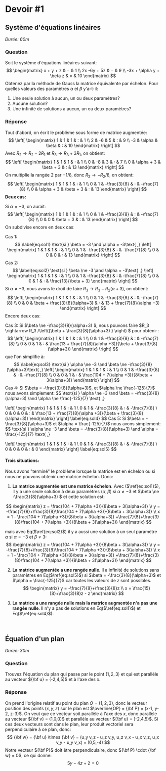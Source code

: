 # Devoir #1

## Système d'équations linéaires

*Durée: 60m*

### Question

Soit le système d'équations linéaires suivant:
$$
\begin{matrix}
x + y + z & = & 1 \\
2x -6y + 5z  & = & 9 \\
-3x + \alpha y + \beta z & = & 10
\end{matrix}
$$
Obtenez par la méthode de Gauss la matrice équivalente par échelon. Pour quelles valeurs des paramètres $\alpha$ et $\beta$ y'a-t-il:

1. Une seule solution à aucun, un ou deux paramètres?
2. Aucune solution?
3. Une infinité de solutions à aucun, un ou deux paramètres?

### Réponse

Tout d'abord, on écrit le problème sous forme de matrice augmentée:
$$
\left[
\begin{matrix}
1 &  1 & 1 & : & 1 \\
2 & -6 & 5 & : & 9 \\
-3 & \alpha & \beta & : & 10
\end{matrix}
\right]
$$
Avec $R_2 \rightarrow R_2 - 2R_1$ et $R_3 \rightarrow R_3 + 3R_1$, on obtient:
$$
\left[
\begin{matrix}
1 &  1 & 1 & : & 1 \\
0 & -8 & 3 & : & 7 \\
0 & \alpha + 3 & \beta + 3 & : & 13
\end{matrix}
\right]
$$
On multiplie la rangée $2$ par $-1/8$, donc  $R_2 \rightarrow -R_2/8$, on obtient: 
$$
\left[
\begin{matrix}
1 &  1 & 1 & : & 1 \\
0 & 1 & -\frac{3}{8} & : & -\frac{7}{8} \\
0 & \alpha + 3 & \beta + 3 & : & 13
\end{matrix}
\right]
$$
**Deux cas:**

Si $\alpha = -3$, on aurait:
$$
\left[
\begin{matrix}
1 &  1 & 1 & : & 1 \\
0 & 1 & -\frac{3}{8} & : & -\frac{7}{8} \\
0 & 0 & \beta + 3 & : & 13
\end{matrix}
\right]
$$
On subdivise encore en deux cas:

Cas 1:
$$
\label{eq:sol1}
\text{si } \beta = -3 \and \alpha = -3\text{ ,}
\left[
\begin{matrix}
1 &  1 & 1 & : & 1 \\
0 & 1 & -\frac{3}{8} & : & -\frac{7}{8} \\
0 & 0 & 0 & : & 13
\end{matrix}
\right]
$$
Cas 2:
$$
\label{eq:sol2}
\text{si } \beta \ne -3 \and \alpha = -3\text{ ,}
\left[
\begin{matrix}
1 &  1 & 1 & : & 1 \\
0 & 1 & -\frac{3}{8} & : & -\frac{7}{8} \\
0 & 0 & 1 & : & \frac{13}{\beta + 3}
\end{matrix}
\right]
$$
Si $\alpha \ne -3$, nous avons le droit de faire $R_3 \rightarrow R_3 - R_2 (\alpha+3)$, on obtient: 
$$
\left[
\begin{matrix}
1 &  1 & 1 & : & 1 \\
0 & 1 & -\frac{3}{8} & : & -\frac{7}{8} \\
0 & 0 & \beta + \frac{3}{8}(\alpha+3) & : & 13 + \frac{7}{8}(\alpha +3)
\end{matrix}
\right]
$$
Encore deux cas: 

Cas 3: Si $\beta \ne -\frac{3}{8}(\alpha+3) $, nous pouvons faire $R_3 \rightarrow R_3 /\left({\beta + \frac{3}{8}(\alpha+3) } \right) $ pour obtenir :
$$
\left[
\begin{matrix}
1 &  1 & 1 & : & 1 \\
0 & 1 & -\frac{3}{8} & : & -\frac{7}{8} \\
0 & 0 & 1 & : & \frac{13 + \frac{7}{8}(\alpha +3)}{\beta + \frac{3}{8}(\alpha+3)}
\end{matrix}
\right]
$$
que l'on simplifie à:
$$
\label{eq:sol3}
\text{si } \alpha \ne -3 \and \beta \ne -\frac{3}{8}(\alpha+3)\text{ ,}
\left[
\begin{matrix}
1 &  1 & 1 & : & 1 \\
0 & 1 & -\frac{3}{8} & : & -\frac{7}{8} \\
0 & 0 & 1 & : & \frac{104 + 7(\alpha +3)}{8\beta + 3(\alpha+3)}
\end{matrix}
\right]
$$
Cas 4: Si $\beta = -\frac{3}{8}(\alpha+3)$, et $\alpha \ne \frac{-125}{7}$  nous avons simplement:
$$
\text{si } \alpha \ne -3 \and \beta = -\frac{3}{8}(\alpha+3) \and \alpha \ne \frac{-125}{7} \text{ ,}

\left[
\begin{matrix}
1 &  1 & 1 & : & 1 \\
0 & 1 & -\frac{3}{8} & : & -\frac{7}{8} \\
0 & 0 & 0 & : & \frac{13 + \frac{7}{8}(\alpha +3)}{\beta + \frac{3}{8}(\alpha+3)}
\end{matrix}
\right]
\label{eq:sol4}
$$
Cas 5: Si $\beta = -\frac{3}{8}(\alpha+3)$ et $\alpha = \frac{-125}{7}$ nous avons simplement:
$$
\text{si } \alpha \ne -3 \and \beta = -\frac{3}{8}(\alpha+3) \and \alpha = \frac{-125}{7} \text{ ,}

\left[
\begin{matrix}
1 &  1 & 1 & : & 1 \\
0 & 1 & -\frac{3}{8} & : & -\frac{7}{8} \\
0 & 0 & 0 & : & 0
\end{matrix}
\right]
\label{eq:sol5}
$$


#### Trois situations:

Nous avons "terminé" le problème lorsque la matrice est en échelon ou si nous ne pouvons obtenir une matrice échelon.  Donc:

1. **La matrice augmentée est une matrice échelon.** Avec ($\ref{eq:sol1}$), Il y a une seule solution à deux paramètres $(\alpha, \beta)$ si $\alpha \ne -3$ et $\beta \ne -\frac{3}{8}(\alpha+3) $ et cette solution est:

$$
\begin{matrix}
   z = \frac{104 + 7(\alpha +3)}{8\beta + 3(\alpha+3)} \\
   y = -\frac{7}{8}+\frac{3}{8}\frac{104 + 7(\alpha +3)}{8\beta + 3(\alpha+3)} \\
x = 1 - \frac{104 + 7(\alpha +3)}{8\beta + 3(\alpha+3)} +\frac{7}{8}+\frac{3}{8}\frac{104 + 7(\alpha +3)}{8\beta + 3(\alpha+3)}
   \end{matrix}
$$

   mais avec Eq($\ref{eq:sol2}$) il y a aussi une solution à un seul paramètre $\alpha$ si $\alpha = -3$ et $\beta \ne 3$:
$$
\begin{matrix}
   z = \frac{104 + 7(\alpha +3)}{8\beta + 3(\alpha+3)} \\
   y = -\frac{7}{8}+\frac{3}{8}\frac{104 + 7(\alpha +3)}{8\beta + 3(\alpha+3)} \\
x = 1 - \frac{104 + 7(\alpha +3)}{8\beta + 3(\alpha+3)} +\frac{7}{8}+\frac{3}{8}\frac{104 + 7(\alpha +3)}{8\beta + 3(\alpha+3)}
   \end{matrix}
$$

2. **La matrice augmentée a une rangée nulle**. Il a infinité de solutions sans paramètres en Eq($\ref{eq:sol5}$) si  $\beta = -\frac{3}{8}(\alpha+3)$ et $\alpha = \frac{-125}{7}$ car toutes les valeurs de $z$ sont possibles.
   $$
   \begin{matrix}
   y = -\frac{7}{8}+\frac{3}{8}z \\
   x = \frac{15}{8}+\frac{3}{8}z - z
   \end{matrix}
   $$

4. **La matrice a une rangée nulle mais la matrice augmentée n'a pas une rangée nulle**. Il n'y a pas de solutions en Eq($\ref{eq:sol1}$) et Eq($\ref{eq:sol4}$).

  ​    

## Équation d'un plan

*Durée: 30m*

### Question

Trouvez l'équation du plan qui passe par le point $(1,2,3)$ et qui est parallèle au vecteur ${\bf u} = (-2,4,5)$ et à l'axe des $x$.

### Réponse

On prend l'origine relatif au point du plan $O = (1,2,3)$, donc le vecteur position des points $(x,y,z)$ sur le plan est $\overline{OP} = {\bf P} = (x-1, y-2, z-3)$. On veut que ce vecteur soit parallèle à l'axe des $x$, donc parallèle au vecteur ${\bf v} = (1,0,0)$ et parallèle au vecteur ${\bf u} = (-2,4,5)$.  Si ces deux vecteurs sont dans le plan, leur produit vectoriel sera perpendiculaire à ce plan, donc:
$$
{\bf w} = {\bf u} \times {\bf v} = (u_y v_z - u_z v_y, u_z v_x - u_x v_z, u_x v_y - u_y v_x) = (0,5,-4)
$$
Notre vecteur ${\bf P}$ doit être perpendiculaire, donc ${\bf P} \cdot {\bf w} = 0$, ce qui donne:
$$
5y- 4z + 2 = 0 
$$


